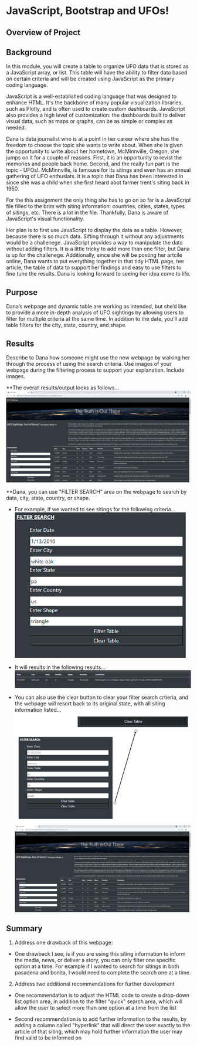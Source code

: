 # JavaScript, Bootstrap and UFOs!

## Overview of Project

## Background
In this module, you will create a table to organize UFO data that is stored as a JavaScript array, or list. This table will have the ability to filter data based on certain criteria and will be created using JavaScript as the primary coding language.

JavaScript is a well-established coding language that was designed to enhance HTML. It's the backbone of many popular visualization libraries, such as Plotly, and is often used to create custom dashboards. JavaScript also provides a high level of customization: the dashboards built to deliver visual data, such as maps or graphs, can be as simple or complex as needed.

Dana is data journalist who is at a point in her career where she has the freedom to choose the topic she wants to write about. When she is given the opportunity to write about her hometown, McMinnville, Oregon, she jumps on it for a couple of reasons. First, it is an opportunity to revist the memories and people back home. Second, and the really fun part is the topic - UFOs!. McMinnville, is famouse for its sitings and even has an annual gathering of UFO enthusiats. It is a topic that Dana has been interested in since she was a child when she first heard abot farmer trent's siting back in 1950. 

For the this assignment the only thing she has to go on so far is a JavaScript file filled to the brim with siting information: countries, cities, states, types of sitings, etc. There is a lot in the file. Thankfully, Dana is aware of JavaScript's visual functionality. 

Her plan is to first use JavaScript to display the data as a table. However, because there is so much data. Sifting through it without any adjustments would be a challenege. JavaScript provides a way to manipulate the data without adding filters. It is a little tricky to add more than one filter, but Dana is up for the challenege. Additionally, since she will be posting her artcile online, Dana wants to put everything together in that tidy HTML page, her article, the table of data to support her findings and easy to use filters to fine tune the results. Dana is looking forward to seeing her idea come to life. 

## Purpose
Dana’s webpage and dynamic table are working as intended, but she’d like to provide a more in-depth analysis of UFO sightings by allowing users to filter for multiple criteria at the same time. In addition to the date, you’ll add table filters for the city, state, country, and shape.

## Results
Describe to Dana how someone might use the new webpage by walking her through the process of using the search criteria. Use images of your webpage during the filtering process to support your explanation. Include images.

**The overall results/output looks as follows...
![alt tag](https://github.com/elrvra/UFOs/blob/main/static/images/Deliverable1pic.png)

**Dana, you can use "FILTER SEARCH" area on the webpage to search by data, city, state, country, or shape. 

- For example, if we wanted to see sitings for the following criteria... 
![alt tag](https://github.com/elrvra/UFOs/blob/main/static/images/Deliverable1filtersearch.png)

- It will results in the following results... 
![alt tag](https://github.com/elrvra/UFOs/blob/main/static/images/Deliverable1filtersearchresult.png)

- You can also use the clear button to clear your filter search crtieria, and the webpage will resort back to its original state, with all siting information listed...
![alt tag](https://github.com/elrvra/UFOs/blob/main/static/images/Deliverable1cleartable.png)
![alt tag](https://github.com/elrvra/UFOs/blob/main/static/images/Deliverable1pic.png)


## Summary
1. Address one drawback of this webpage:

- One drawback I see, is if you are using this siting information to inform the media, news, or deliver a story, you can only filter one specific option at a time. For example if I wanted to search for sitings in both pasadena and bonita, I would need to complete the search one at a time. 

2. Address two additional recommendations for further development

- One recommendation is to adjust the HTML code to create a drop-down list option area, in addition to the filter "quick" search area, which will allow the  user to select more than one option at a time from the list

- Second recommendation is to add further information to the results, by adding a column called "hyperlink" that will direct the user exactly to the article of that siting, which may hold further information the user may find valid to be informed on
